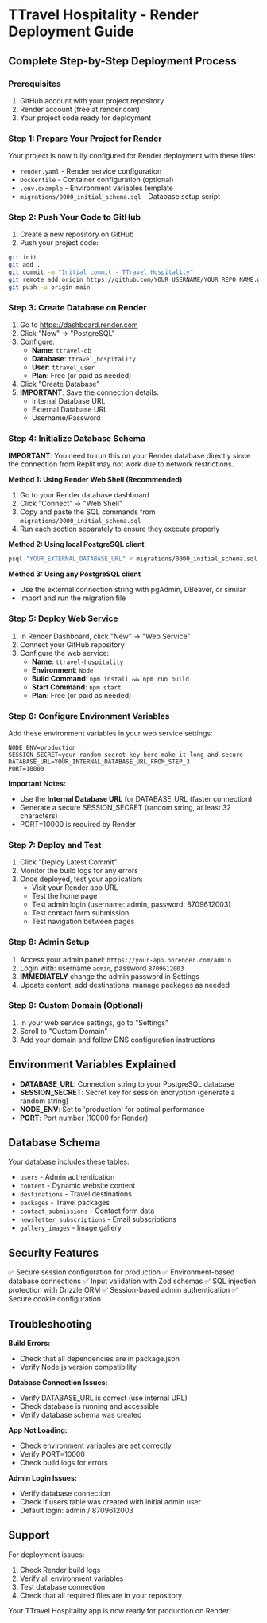 # TTravel Hospitality - Render Deployment Guide

## Complete Step-by-Step Deployment Process

### Prerequisites
1. GitHub account with your project repository
2. Render account (free at render.com)
3. Your project code ready for deployment

### Step 1: Prepare Your Project for Render

Your project is now fully configured for Render deployment with these files:
- `render.yaml` - Render service configuration
- `Dockerfile` - Container configuration (optional)
- `.env.example` - Environment variables template
- `migrations/0000_initial_schema.sql` - Database setup script

### Step 2: Push Your Code to GitHub

1. Create a new repository on GitHub
2. Push your project code:
```bash
git init
git add .
git commit -m "Initial commit - TTravel Hospitality"
git remote add origin https://github.com/YOUR_USERNAME/YOUR_REPO_NAME.git
git push -u origin main
```

### Step 3: Create Database on Render

1. Go to https://dashboard.render.com
2. Click "New" → "PostgreSQL"
3. Configure:
   - **Name**: `ttravel-db`
   - **Database**: `ttravel_hospitality`
   - **User**: `ttravel_user`
   - **Plan**: Free (or paid as needed)
4. Click "Create Database"
5. **IMPORTANT**: Save the connection details:
   - Internal Database URL
   - External Database URL
   - Username/Password

### Step 4: Initialize Database Schema

**IMPORTANT**: You need to run this on your Render database directly since the connection from Replit may not work due to network restrictions.

**Method 1: Using Render Web Shell (Recommended)**
1. Go to your Render database dashboard
2. Click "Connect" → "Web Shell"
3. Copy and paste the SQL commands from `migrations/0000_initial_schema.sql`
4. Run each section separately to ensure they execute properly

**Method 2: Using local PostgreSQL client**
```bash
psql "YOUR_EXTERNAL_DATABASE_URL" < migrations/0000_initial_schema.sql
```

**Method 3: Using any PostgreSQL client**
- Use the external connection string with pgAdmin, DBeaver, or similar
- Import and run the migration file

### Step 5: Deploy Web Service

1. In Render Dashboard, click "New" → "Web Service"
2. Connect your GitHub repository
3. Configure the web service:
   - **Name**: `ttravel-hospitality`
   - **Environment**: `Node`
   - **Build Command**: `npm install && npm run build`
   - **Start Command**: `npm start`
   - **Plan**: Free (or paid as needed)

### Step 6: Configure Environment Variables

Add these environment variables in your web service settings:

```
NODE_ENV=production
SESSION_SECRET=your-random-secret-key-here-make-it-long-and-secure
DATABASE_URL=YOUR_INTERNAL_DATABASE_URL_FROM_STEP_3
PORT=10000
```

**Important Notes:**
- Use the **Internal Database URL** for DATABASE_URL (faster connection)
- Generate a secure SESSION_SECRET (random string, at least 32 characters)
- PORT=10000 is required by Render

### Step 7: Deploy and Test

1. Click "Deploy Latest Commit"
2. Monitor the build logs for any errors
3. Once deployed, test your application:
   - Visit your Render app URL
   - Test the home page
   - Test admin login (username: admin, password: 8709612003)
   - Test contact form submission
   - Test navigation between pages

### Step 8: Admin Setup

1. Access your admin panel: `https://your-app.onrender.com/admin`
2. Login with: username `admin`, password `8709612003`
3. **IMMEDIATELY** change the admin password in Settings
4. Update content, add destinations, manage packages as needed

### Step 9: Custom Domain (Optional)

1. In your web service settings, go to "Settings"
2. Scroll to "Custom Domain"
3. Add your domain and follow DNS configuration instructions

## Environment Variables Explained

- **DATABASE_URL**: Connection string to your PostgreSQL database
- **SESSION_SECRET**: Secret key for session encryption (generate a random string)
- **NODE_ENV**: Set to 'production' for optimal performance
- **PORT**: Port number (10000 for Render)

## Database Schema

Your database includes these tables:
- `users` - Admin authentication
- `content` - Dynamic website content
- `destinations` - Travel destinations
- `packages` - Travel packages
- `contact_submissions` - Contact form data
- `newsletter_subscriptions` - Email subscriptions
- `gallery_images` - Image gallery

## Security Features

✅ Secure session configuration for production
✅ Environment-based database connections
✅ Input validation with Zod schemas
✅ SQL injection protection with Drizzle ORM
✅ Session-based admin authentication
✅ Secure cookie configuration

## Troubleshooting

**Build Errors:**
- Check that all dependencies are in package.json
- Verify Node.js version compatibility

**Database Connection Issues:**
- Verify DATABASE_URL is correct (use internal URL)
- Check database is running and accessible
- Verify database schema was created

**App Not Loading:**
- Check environment variables are set correctly
- Verify PORT=10000
- Check build logs for errors

**Admin Login Issues:**
- Verify database connection
- Check if users table was created with initial admin user
- Default login: admin / 8709612003

## Support

For deployment issues:
1. Check Render build logs
2. Verify all environment variables
3. Test database connection
4. Check that all required files are in your repository

Your TTravel Hospitality app is now ready for production on Render!
